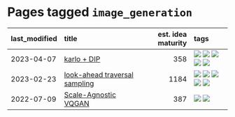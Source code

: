 # Pages tagged `image_generation`

|last_modified|title|est. idea maturity|tags
|:---|:---|---:|:---|
|2023-04-07|[karlo + DIP](../karlo-dip.md)|358|[![](https://img.shields.io/badge/tag-deepimageprior-b443ff)](../tags/deepimageprior.md) [![](https://img.shields.io/badge/tag-experimental-32d44f)](../tags/experimental.md) [![](https://img.shields.io/badge/tag-image_generation-29349d)](../tags/image_generation.md) [![](https://img.shields.io/badge/tag-prior-37db7)](../tags/prior.md) [![](https://img.shields.io/badge/tag-wip-496a1)](../tags/wip.md)|
|2023-02-23|[look-ahead traversal sampling](../look-ahead-traversal-sampling.md)|1184|[![](https://img.shields.io/badge/tag-MCMC-48b79f)](../tags/MCMC.md) [![](https://img.shields.io/badge/tag-animation-76bb24)](../tags/animation.md) [![](https://img.shields.io/badge/tag-control-5aa8d1)](../tags/control.md) [![](https://img.shields.io/badge/tag-experimental-32d44f)](../tags/experimental.md) [![](https://img.shields.io/badge/tag-image_generation-29349d)](../tags/image_generation.md)|
|2022-07-09|[Scale-Agnostic VQGAN](../scale-agnostic_VQGAN.md)|387|[![](https://img.shields.io/badge/tag-experimental-32d44f)](../tags/experimental.md) [![](https://img.shields.io/badge/tag-image_generation-29349d)](../tags/image_generation.md)|